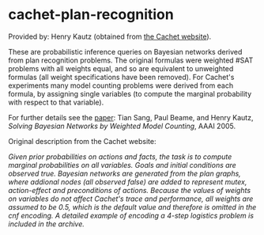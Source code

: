 # cachet-plan-recognition
Provided by: Henry Kautz (obtained from [the Cachet website](http://www.cs.rochester.edu/users/faculty/kautz/Cachet/Model_Counting_Benchmarks/index.htm)).

These are probabilistic inference queries on Bayesian networks derived from plan recognition problems.
The original formulas were weighted #SAT problems with all weights equal, and so are equivalent to unweighted formulas (all weight specifications have been removed).
For Cachet's experiments many model counting problems were derived from each formula, by assigning single variables (to compute the marginal probability with respect to that variable).

For further details see the [paper](http://www.aaai.org/Library/AAAI/2005/aaai05-075.php): Tian Sang, Paul Beame, and Henry Kautz, _Solving Bayesian Networks by Weighted Model Counting_, AAAI 2005.

Original description from the Cachet website:

_Given prior probabilities on actions and facts, the task is to compute marginal probabilities on all variables. Goals and initial conditions are observed true. Bayesian networks are generated from the plan graphs, where addional nodes (all observed false) are added to represent mutex, action-effect and preconditions of actions. Because the values of weights on variables do not affect Cachet's trace and performance, all weights are assumed to be 0.5, which is the default value and therefore is omitted in the cnf encoding. A detailed example of encoding a 4-step logistics problem is included in the archive._